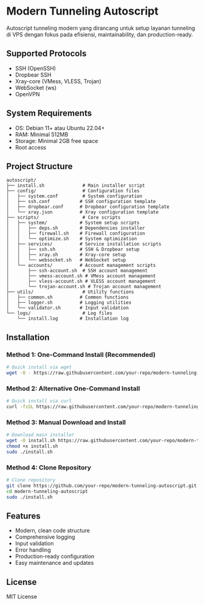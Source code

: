 # Modern Tunneling Autoscript

Autoscript tunneling modern yang dirancang untuk setup layanan tunneling di VPS dengan fokus pada efisiensi, maintainability, dan production-ready.

## Supported Protocols

-   SSH (OpenSSH)
-   Dropbear SSH
-   Xray-core (VMess, VLESS, Trojan)
-   WebSocket (ws)
-   OpenVPN

## System Requirements

-   OS: Debian 11+ atau Ubuntu 22.04+
-   RAM: Minimal 512MB
-   Storage: Minimal 2GB free space
-   Root access

## Project Structure

```
autoscript/
├── install.sh              # Main installer script
├── config/                 # Configuration files
│   ├── system.conf         # System configuration
│   ├── ssh.conf           # SSH configuration template
│   ├── dropbear.conf      # Dropbear configuration template
│   └── xray.json          # Xray configuration template
├── scripts/                # Core scripts
│   ├── system/            # System setup scripts
│   │   ├── deps.sh        # Dependencies installer
│   │   ├── firewall.sh    # Firewall configuration
│   │   └── optimize.sh    # System optimization
│   ├── services/          # Service installation scripts
│   │   ├── ssh.sh         # SSH & Dropbear setup
│   │   ├── xray.sh        # Xray-core setup
│   │   └── websocket.sh   # WebSocket setup
│   └── accounts/          # Account management scripts
│       ├── ssh-account.sh  # SSH account management
│       ├── vmess-account.sh # VMess account management
│       ├── vless-account.sh # VLESS account management
│       └── trojan-account.sh # Trojan account management
├── utils/                  # Utility functions
│   ├── common.sh          # Common functions
│   ├── logger.sh          # Logging utilities
│   └── validator.sh       # Input validation
└── logs/                   # Log files
    └── install.log        # Installation log
```

## Installation

### Method 1: One-Command Install (Recommended)

```bash
# Quick install via wget
wget -O - https://raw.githubusercontent.com/your-repo/modern-tunneling-autoscript/main/quick-install.sh | sudo bash
```

### Method 2: Alternative One-Command Install

```bash
# Quick install via curl
curl -fsSL https://raw.githubusercontent.com/your-repo/modern-tunneling-autoscript/main/quick-install.sh | sudo bash
```

### Method 3: Manual Download and Install

```bash
# Download main installer
wget -O install.sh https://raw.githubusercontent.com/your-repo/modern-tunneling-autoscript/main/install.sh
chmod +x install.sh
sudo ./install.sh
```

### Method 4: Clone Repository

```bash
# Clone repository
git clone https://github.com/your-repo/modern-tunneling-autoscript.git
cd modern-tunneling-autoscript
sudo ./install.sh
```

## Features

-   Modern, clean code structure
-   Comprehensive logging
-   Input validation
-   Error handling
-   Production-ready configuration
-   Easy maintenance and updates

## License

MIT License
